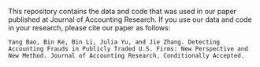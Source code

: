 This repository contains the data and code that was used in our paper published at Journal of Accounting Research. If you use our data and code in your research, please cite our paper as follows:
```
Yang Bao, Bin Ke, Bin Li, Julia Yu, and Jie Zhang. Detecting Accounting Frauds in Publicly Traded U.S. Firms: New Perspective and New Method. Journal of Accounting Research, Conditionally Accepted.
```
